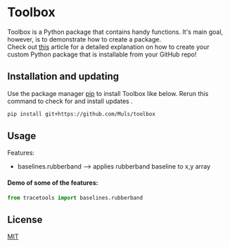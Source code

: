 # Toolbox

Toolbox is a Python package that contains handy functions.
It's main goal, however, is to demonstrate how to create a package.  
Check out [this](https://mikehuls.medium.com/create-your-custom-python-package-that-you-can-pip-install-from-your-git-repository-f90465867893)
article for a detailed explanation on how to create your
custom Python package that is installable from your GitHub repo!

## Installation and updating

Use the package manager [pip](https://pip.pypa.io/en/stable/) to install Toolbox like below.
Rerun this command to check for and install updates .

```bash
pip install git+https://github.com/Muls/toolbox
```

## Usage

Features:

- baselines.rubberband --> applies rubberband baseline to x,y array

#### Demo of some of the features:

```python
from tracetools import baselines.rubberband

```

## License

[MIT](https://choosealicense.com/licenses/mit/)
